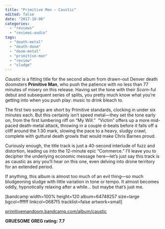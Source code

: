 ```yaml
---
title: "Primitive Man – Caustic"
edited: false
date: "2017-10-06"
categories:
  - "reviews"
  - "reviews-audio"
tags:
  - "death-metal"
  - "death-doom"
  - "doom-metal"
  - "primitive-man"
  - "review"
  - "sludge"
---
```


_Caustic_ is a fitting title for the second album from drawn-out Denver death doomsters **Primitive Man**, who push the patience with no less than 77 minutes of misery on this release. Having set the tone with their _Scorn_\-ful debut and subsequent series of splits, you pretty much know what you’re getting into when you push play: music to drink bleach to.

The first two songs are short by Primitive standards, clocking in under six minutes each. But this certainly isn’t speed metal—they set the tone early on, from the first lumbering riff on “My Will.”  “Victim” offers up a more mid-paced death-metal attack, throwing in a couple d-beats before it falls off a cliff around the 1:30 mark, slowing the pace to a heavy, sludgy crawl, complete with guttural death growls that would make Chris Barnes proud.

Curiously enough, the title track is just a 40-second interlude of fuzz and distortion, leading us into the 12-minute epic “Commerce.” I’ll leave you to decipher the underlying economic message here—let’s just say this track is as caustic as any you’ll hear on this one, even delving into drone territory for an extended period.

If anything, this album is almost too much of an evil thing—so much bludgeoning sludge with little variation in tone or tempo. It almost becomes oddly, hypnotically relaxing after a while… but maybe that’s just me.

\[bandcamp width=100% height=120 album=64748257 size=large bgcol=ffffff linkcol=0687f5 tracklist=false artwork=small\]

[primitivemandoom.bandcamp.com/album/caustic](https://primitivemandoom.bandcamp.com/album/caustic)

**GRUESOME GREG rating: 7.7**
